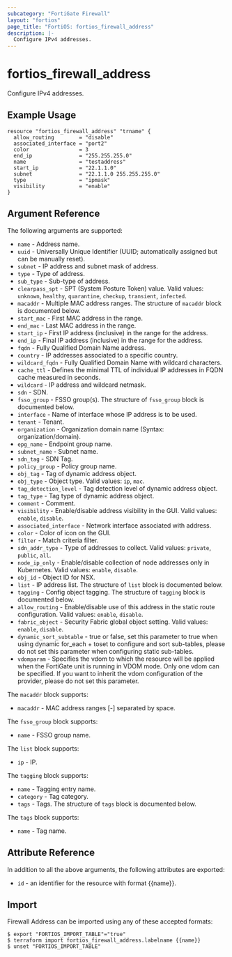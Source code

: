 ```yaml
---
subcategory: "FortiGate Firewall"
layout: "fortios"
page_title: "FortiOS: fortios_firewall_address"
description: |-
  Configure IPv4 addresses.
---
```


# fortios_firewall_address
Configure IPv4 addresses.

## Example Usage

```hcl
resource "fortios_firewall_address" "trname" {
  allow_routing        = "disable"
  associated_interface = "port2"
  color                = 3
  end_ip               = "255.255.255.0"
  name                 = "testaddress"
  start_ip             = "22.1.1.0"
  subnet               = "22.1.1.0 255.255.255.0"
  type                 = "ipmask"
  visibility           = "enable"
}
```

## Argument Reference

The following arguments are supported:

* `name` - Address name.
* `uuid` - Universally Unique Identifier (UUID; automatically assigned but can be manually reset).
* `subnet` - IP address and subnet mask of address.
* `type` - Type of address.
* `sub_type` - Sub-type of address.
* `clearpass_spt` - SPT (System Posture Token) value. Valid values: `unknown`, `healthy`, `quarantine`, `checkup`, `transient`, `infected`.
* `macaddr` - Multiple MAC address ranges. The structure of `macaddr` block is documented below.
* `start_mac` - First MAC address in the range.
* `end_mac` - Last MAC address in the range.
* `start_ip` - First IP address (inclusive) in the range for the address.
* `end_ip` - Final IP address (inclusive) in the range for the address.
* `fqdn` - Fully Qualified Domain Name address.
* `country` - IP addresses associated to a specific country.
* `wildcard_fqdn` - Fully Qualified Domain Name with wildcard characters.
* `cache_ttl` - Defines the minimal TTL of individual IP addresses in FQDN cache measured in seconds.
* `wildcard` - IP address and wildcard netmask.
* `sdn` - SDN.
* `fsso_group` - FSSO group(s). The structure of `fsso_group` block is documented below.
* `interface` - Name of interface whose IP address is to be used.
* `tenant` - Tenant.
* `organization` - Organization domain name (Syntax: organization/domain).
* `epg_name` - Endpoint group name.
* `subnet_name` - Subnet name.
* `sdn_tag` - SDN Tag.
* `policy_group` - Policy group name.
* `obj_tag` - Tag of dynamic address object.
* `obj_type` - Object type. Valid values: `ip`, `mac`.
* `tag_detection_level` - Tag detection level of dynamic address object.
* `tag_type` - Tag type of dynamic address object.
* `comment` - Comment.
* `visibility` - Enable/disable address visibility in the GUI. Valid values: `enable`, `disable`.
* `associated_interface` - Network interface associated with address.
* `color` - Color of icon on the GUI.
* `filter` - Match criteria filter.
* `sdn_addr_type` - Type of addresses to collect. Valid values: `private`, `public`, `all`.
* `node_ip_only` - Enable/disable collection of node addresses only in Kubernetes. Valid values: `enable`, `disable`.
* `obj_id` - Object ID for NSX.
* `list` - IP address list. The structure of `list` block is documented below.
* `tagging` - Config object tagging. The structure of `tagging` block is documented below.
* `allow_routing` - Enable/disable use of this address in the static route configuration. Valid values: `enable`, `disable`.
* `fabric_object` - Security Fabric global object setting. Valid values: `enable`, `disable`.
* `dynamic_sort_subtable` - true or false, set this parameter to true when using dynamic for_each + toset to configure and sort sub-tables, please do not set this parameter when configuring static sub-tables.
* `vdomparam` - Specifies the vdom to which the resource will be applied when the FortiGate unit is running in VDOM mode. Only one vdom can be specified. If you want to inherit the vdom configuration of the provider, please do not set this parameter.

The `macaddr` block supports:

* `macaddr` - MAC address ranges <start>[-<end>] separated by space.

The `fsso_group` block supports:

* `name` - FSSO group name.

The `list` block supports:

* `ip` - IP.

The `tagging` block supports:

* `name` - Tagging entry name.
* `category` - Tag category.
* `tags` - Tags. The structure of `tags` block is documented below.

The `tags` block supports:

* `name` - Tag name.


## Attribute Reference

In addition to all the above arguments, the following attributes are exported:
* `id` - an identifier for the resource with format {{name}}.

## Import

Firewall Address can be imported using any of these accepted formats:
```
$ export "FORTIOS_IMPORT_TABLE"="true"
$ terraform import fortios_firewall_address.labelname {{name}}
$ unset "FORTIOS_IMPORT_TABLE"
```
